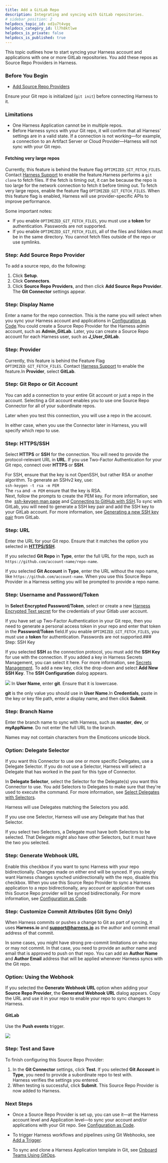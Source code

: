 ```yaml
---
title: Add a GitLab Repo
description: Integrating and syncing with GitLab repositories.
# sidebar_position: 2
helpdocs_topic_id: od1u7t4vgq
helpdocs_category_id: ll7h8ktlwe
helpdocs_is_private: false
helpdocs_is_published: true
---
```


This topic outlines how to start syncing your Harness account and applications with one or more GitLab repositories. You add these repos as Source Repo Providers in Harness.

### Before You Begin

* [Add Source Repo Providers](add-source-repo-providers.md)

Ensure your Git repo is initialized (`git init`) before connecting Harness to it.

### Limitations

* One Harness Application cannot be in multiple repos.
* Before Harness syncs with your Git repo, it will confirm that all Harness' settings are in a valid state. If a connection is not working—for example, a connection to an Artifact Server or Cloud Provider—Harness will not sync with your Git repo.

#### Fetching very large repos

Currently, this feature is behind the feature flag `OPTIMIZED_GIT_FETCH_FILES`. Contact [Harness Support](mailto:support@harness.io) to enable the feature.Harness performs a `git clone` to fetch files. If the fetch is timing out, it can be because the repo is too large for the network connection to fetch it before timing out. To fetch very large repos, enable the feature flag `OPTIMIZED_GIT_FETCH_FILES`. When this feature flag is enabled, Harness will use provider-specific APIs to improve performance.

Some important notes:

* If you enable `OPTIMIZED_GIT_FETCH_FILES`, you must use a **token** for authentication. Passwords are not supported.
* If you enable `OPTIMIZED_GIT_FETCH_FILES`, all of the files and folders must be in the same directory. You cannot fetch files outside of the repo or use symlinks.

### Step: Add Source Repo Provider

To add a source repo, do the following:

1. Click **Setup**.
2. Click **Connectors**.
3. Click **Source Repo Providers**, and then click **Add Source Repo Provider**. The **Git Connector** settings appear.

### Step: Display Name

Enter a name for the repo connection. This is the name you will select when you sync your Harness account and applications in [Configuration as Code](../../config-as-code/configuration-as-code.md).You could create a Source Repo Provider for the Harness admin account, such as **Admin\_GitLab**. Later, you can create a Source Repo account for each Harness user, such as **J\_User\_GitLab**.

### Step: Provider

Currently, this feature is behind the Feature Flag `OPTIMIZED_GIT_FETCH_FILES`. Contact [Harness Support](mailto:support@harness.io) to enable the feature.In **Provider**, select **GitLab**.

### Step: Git Repo or Git Account

You can add a connection to your entire Git account or just a repo in the account. Selecting a Git account enables you to use one Source Repo Connector for all of your subordinate repos.

Later when you test this connection, you will use a repo in the account.

In either case, when you use the Connector later in Harness, you will specify which repo to use.

### Step: HTTPS/SSH

Select **HTTPS** or **SSH** for the connection. You will need to provide the protocol-relevant URL in **URL**. If you use Two-Factor Authentication for your Git repo, connect over **HTTPS** or **SSH**.

For SSH, ensure that the key is not OpenSSH, but rather RSA or another algorithm. To generate an SSHv2 key, use:   
`ssh-keygen -t rsa -m PEM`   
The `rsa` and `-m PEM` ensure that the key is RSA.  
Next, follow the prompts to create the PEM key. For more information, see the  [ssh-keygen man page](https://linux.die.net/man/1/ssh-keygen) and [Connecting to GitHub with SSH](https://help.github.com/en/github/authenticating-to-github/connecting-to-github-with-ssh).To sync with GitLab, you will need to generate a SSH key pair and add the SSH key to your GitLab account. For more information, see [Generating a new SSH key pair](https://gitlab.com/help/ssh/README#generating-a-new-ssh-key-pair) from GitLab.

### Step: URL

Enter the URL for your Git repo. Ensure that it matches the option you selected in [**HTTPS/SSH**](#https_ssh).

If you selected **Git Repo** in **Type**, enter the full URL for the repo, such as `https://github.com/account-name/repo-name`.

If you selected **Git Account** in **Type**, enter the URL without the repo name, like `https://github.com/account-name`. When you use this Source Repo Provider in a Harness setting you will be prompted to provide a repo name.

### Step: Username and Password/Token

In **Select Encrypted Password/Token**, select or create a new [Harness Encrypted Text secret](../../security/secrets-management/use-encrypted-text-secrets.md) for the credentials of your Gitlab user account.

If you have set up Two-Factor Authentication in your Git repo, then you need to generate a personal access token in your repo and enter that token in the **Password/Token** field.If you enable `OPTIMIZED_GIT_FETCH_FILES`, you must use a **token** for authentication. Passwords are not supported.### Step: SSH Key

If you selected **SSH** as the connection protocol, you must add the **SSH Key** for use with the connection. If you added a key in Harness Secrets Management, you can select it here. For more information, see [Secrets Management](../../security/secrets-management/secret-management.md#ssh). To add a new key, click the drop-down and select **Add New SSH Key**. The **SSH Configuration** dialog appears.

![](./static/add-a-gitlab-repo-41.png)
In **User Name**, enter **git**. Ensure that it is lowercase.

**git** is the only value you should use in **User Name**.In **Credentials**, paste in the key or key file path, enter a display name, and then click **Submit**.

### Step: Branch Name

Enter the branch name to sync with Harness, such as **master**, **dev**, or **myAppName**. Do not enter the full URL to the branch.

Names may not contain characters from the Emoticons unicode block.

### Option: Delegate Selector

If you want this Connector to use one or more specific Delegates, use a Delegate Selector. If you do not use a Selector, Harness will select a Delegate that has worked in the past for this type of Connector.

In **Delegate Selector**, select the Selector for the Delegate(s) you want this Connector to use. You add Selectors to Delegates to make sure that they're used to execute the command. For more information, see [Select Delegates with Selectors](../manage-delegates/select-delegates-for-specific-tasks-with-selectors.md).

Harness will use Delegates matching the Selectors you add.

If you use one Selector, Harness will use any Delegate that has that Selector.

If you select two Selectors, a Delegate must have both Selectors to be selected. That Delegate might also have other Selectors, but it must have the two you selected.

### Step: Generate Webhook URL

Enable this checkbox if you want to sync Harness with your repo bidirectionally. Changes made on either end will be synced. If you simply want Harness changes synched unidirectionally with the repo, disable this checkbox. When you use this Source Repo Provider to sync a Harness application to a repo bidirectionally, any account or application that uses this Source Repo provider will be synced bidirectionally. For more information, see [Configuration as Code](../../config-as-code/configuration-as-code.md).

### Step: Customize Commit Attributes (Git Sync Only)

When Harness commits or pushes a change to Git as part of syncing, it uses **Harness.io** and **support@harness.io** as the author and commit email address of that commit.

In some cases, you might have strong pre-commit limitations on who may or may not commit. In that case, you need to provide an author name and email that is approved to push on that repo. You can add an **Author Name** and **Author Email** address that will be applied whenever Harness syncs with the Git repo.

### Option: Using the Webhook

If you selected the **Generate Webhook URL** option when adding your **Source Repo Provider**, the **Generated Webhook URL** dialog appears. Copy the URL and use it in your repo to enable your repo to sync changes to Harness.

#### GitLab

Use the **Push events** trigger.

![](./static/add-a-gitlab-repo-42.png)


### Step: Test and Save

To finish configuring this Source Repo Provider:

1. In the **Git Connector** settings, click **Test**. If you selected **Git Account** in **Type**, you need to provide a subordinate repo to test with.  
Harness verifies the settings you entered.
2. When testing is successful, click **Submit**. This Source Repo Provider is now added to Harness.

### Next Steps

* Once a Source Repo Provider is set up, you can use it—at the Harness account level and Application level—to sync your account and/or applications with your Git repo. See [Configuration as Code](../../config-as-code/configuration-as-code.md).

* To trigger Harness workflows and pipelines using Git Webhooks, see [Add a Trigger](../../../continuous-delivery/model-cd-pipeline/triggers/add-a-trigger-2.md).

* To sync and clone a Harness Application template in Git, see [Onboard Teams Using GitOps](../../../continuous-delivery/harness-git-based/onboard-teams-using-git-ops.md).

